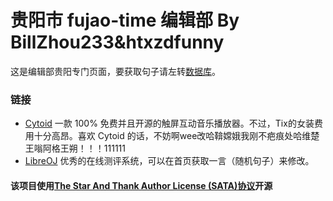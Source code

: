 # 贵阳市 fujao-time 编辑部 By BillZhou233&htxzdfunny
这是编辑部贵阳专门页面，要获取句子请左转[数据库](https://github.com/fujao-time/fujaoese-hitokoto)。

### 链接
- [Cytoid](https://github.com/Cytoid/Cytoid)
一款 100% 免费并且开源的触屏互动音乐播放器。不过，Tix的女装费用十分高昂。喜欢 Cytoid 的话，不妨啊wee改哈鞥嫦娥我刚不疤痕处哈维楚王嗡阿格王朔！！！111111
- [LibreOJ](https://loj.ac/)
优秀的在线测评系统，可以在首页获取一言（随机句子）来修改。

#### 该项目使用[The Star And Thank Author License (SATA)协议](https://github.com/zTrix/sata-license)开源
